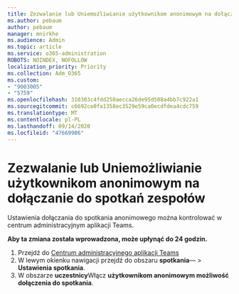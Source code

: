 ```yaml
---
title: Zezwalanie lub Uniemożliwianie użytkownikom anonimowym na dołączanie do spotkań zespołów
ms.author: pebaum
author: pebaum
manager: mnirkhe
ms.audience: Admin
ms.topic: article
ms.service: o365-administration
ROBOTS: NOINDEX, NOFOLLOW
localization_priority: Priority
ms.collection: Adm_O365
ms.custom:
- "9003005"
- "5759"
ms.openlocfilehash: 310303c4fdd250aecca26de95d508a4bb7c922a1
ms.sourcegitcommit: c6692ce0fa1358ec3529e59ca0ecdfdea4cdc759
ms.translationtype: MT
ms.contentlocale: pl-PL
ms.lasthandoff: 09/14/2020
ms.locfileid: "47669906"
---
```

# <a name="allow-or-prevent-anonymous-users-from-joining-teams-meetings"></a>Zezwalanie lub Uniemożliwianie użytkownikom anonimowym na dołączanie do spotkań zespołów

Ustawienia dołączania do spotkania anonimowego można kontrolować w centrum administracyjnym aplikacji Teams.

**Aby ta zmiana została wprowadzona, może upłynąć do 24 godzin.**

1.  Przejdź do [Centrum administracyjnego aplikacji Teams](https://admin.teams.microsoft.com)
2.  W lewym okienku nawigacji przejdź do obszaru **spotkania**—   >   **Ustawienia spotkania**.
3.  W obszarze  **uczestnicy**Włącz  **użytkownikom anonimowym możliwość dołączenia do spotkania**.